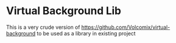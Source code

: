 # Virtual Background Lib


This is a very crude version of https://github.com/Volcomix/virtual-background to be used as a library in existing project